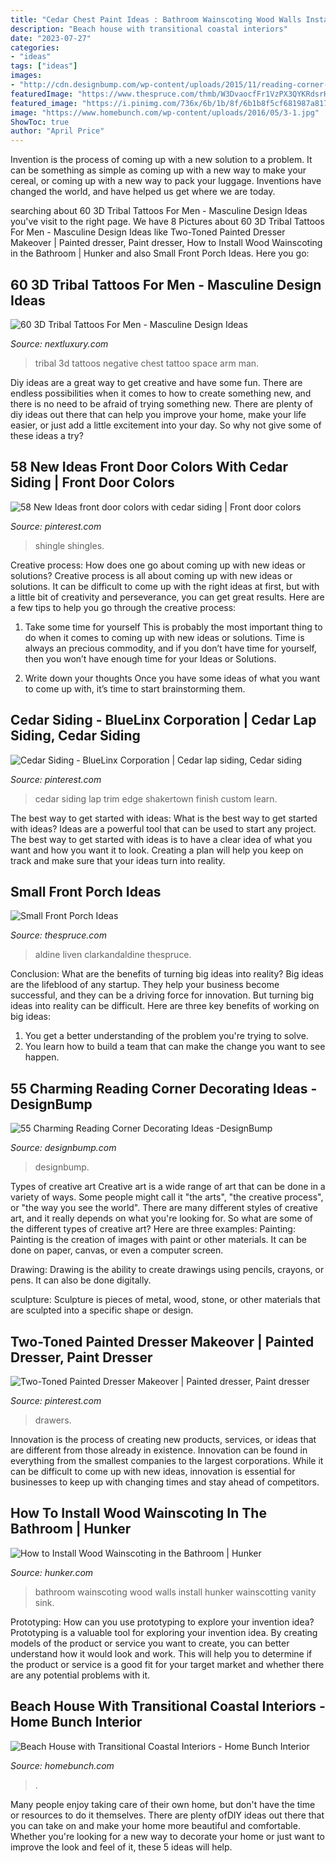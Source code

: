 ```yaml
---
title: "Cedar Chest Paint Ideas : Bathroom Wainscoting Wood Walls Install Hunker Wainscotting Vanity Sink"
description: "Beach house with transitional coastal interiors"
date: "2023-07-27"
categories:
- "ideas"
tags: ["ideas"]
images:
- "http://cdn.designbump.com/wp-content/uploads/2015/11/reading-corner-nook16.jpg"
featuredImage: "https://www.thespruce.com/thmb/W3DvaocfFr1VzPX3QYKRdsrHmB0=/0x670/filters:no_upscale():max_bytes(150000):strip_icc()/IMG_7670-768x1024-739bd6b96bff49ca9dcaf02b521bc8b2.jpg"
featured_image: "https://i.pinimg.com/736x/6b/1b/8f/6b1b8f5cf681987a81702482001109a6.jpg"
image: "https://www.homebunch.com/wp-content/uploads/2016/05/3-1.jpg"
ShowToc: true
author: "April Price"
---
```



Invention is the process of coming up with a new solution to a problem. It can be something as simple as coming up with a new way to make your cereal, or coming up with a new way to pack your luggage. Inventions have changed the world, and have helped us get where we are today.

	

		
searching about 60 3D Tribal Tattoos For Men - Masculine Design Ideas you've visit to the right page. We have 8 Pictures about 60 3D Tribal Tattoos For Men - Masculine Design Ideas like Two-Toned Painted Dresser Makeover | Painted dresser, Paint dresser, How to Install Wood Wainscoting in the Bathroom | Hunker and also Small Front Porch Ideas. Here you go:
		
    
## 60 3D Tribal Tattoos For Men - Masculine Design Ideas

<img loading=lazy src="http://nextluxury.com/wp-content/uploads/half-sleeve-chest-and-arm-male-3d-tribal-negative-space-tattoos.jpg" onerror="this.onerror=null;this.src='https://tse4.mm.bing.net/th?id=OIP.EMYPQ6HhYGRUfTBO8yk6MQHaKh&amp;pid=15.1';" alt="60 3D Tribal Tattoos For Men - Masculine Design Ideas">

_Source: nextluxury.com_

>tribal 3d tattoos negative chest tattoo space arm man. 

	

Diy ideas are a great way to get creative and have some fun. There are endless possibilities when it comes to how to create something new, and there is no need to be afraid of trying something new. There are plenty of diy ideas out there that can help you improve your home, make your life easier, or just add a little excitement into your day. So why not give some of these ideas a try?

    
## 58 New Ideas Front Door Colors With Cedar Siding | Front Door Colors

<img loading=lazy src="https://i.pinimg.com/736x/8a/26/08/8a26084c23e76ae8b6d974c9a1de4173.jpg" onerror="this.onerror=null;this.src='https://tse3.mm.bing.net/th?id=OIP.yWP5Qml_D0JNuejigVclXgAAAA&amp;pid=15.1';" alt="58 New Ideas front door colors with cedar siding | Front door colors">

_Source: pinterest.com_

>shingle shingles. 

	

Creative process: How does one go about coming up with new ideas or solutions?
Creative process is all about coming up with new ideas or solutions. It can be difficult to come up with the right ideas at first, but with a little bit of creativity and perseverance, you can get great results. Here are a few tips to help you go through the creative process:
1. Take some time for yourself 
This is probably the most important thing to do when it comes to coming up with new ideas or solutions. Time is always an precious commodity, and if you don’t have time for yourself, then you won’t have enough time for your Ideas or Solutions.

2. Write down your thoughts 
Once you have some ideas of what you want to come up with, it’s time to start brainstorming them.

    
## Cedar Siding - BlueLinx Corporation | Cedar Lap Siding, Cedar Siding

<img loading=lazy src="https://i.pinimg.com/736x/b8/50/f5/b850f51fb88cf910fa1b5df75d852019.jpg" onerror="this.onerror=null;this.src='https://tse3.mm.bing.net/th?id=OIP.C1hyl3UxZNg-DerQUyjbDgHaEo&amp;pid=15.1';" alt="Cedar Siding - BlueLinx Corporation | Cedar lap siding, Cedar siding">

_Source: pinterest.com_

>cedar siding lap trim edge shakertown finish custom learn. 

	

The best way to get started with ideas: What is the best way to get started with ideas?
Ideas are a powerful tool that can be used to start any project. The best way to get started with ideas is to have a clear idea of what you want and how you want it to look. Creating a plan will help you keep on track and make sure that your ideas turn into reality.

    
## Small Front Porch Ideas

<img loading=lazy src="https://www.thespruce.com/thmb/W3DvaocfFr1VzPX3QYKRdsrHmB0=/0x670/filters:no_upscale():max_bytes(150000):strip_icc()/IMG_7670-768x1024-739bd6b96bff49ca9dcaf02b521bc8b2.jpg" onerror="this.onerror=null;this.src='https://tse3.mm.bing.net/th?id=OIP.2cpe7Z9KYpSYCNnkrJW8EgHaJ3&amp;pid=15.1';" alt="Small Front Porch Ideas">

_Source: thespruce.com_

>aldine liven clarkandaldine thespruce. 

	

Conclusion: What are the benefits of turning big ideas into reality?
Big ideas are the lifeblood of any startup. They help your business become successful, and they can be a driving force for innovation. But turning big ideas into reality can be difficult. Here are three key benefits of working on big ideas:
1. You get a better understanding of the problem you're trying to solve.
2. You learn how to build a team that can make the change you want to see happen.

    
## 55 Charming Reading Corner Decorating Ideas -DesignBump

<img loading=lazy src="http://cdn.designbump.com/wp-content/uploads/2015/11/reading-corner-nook16.jpg" onerror="this.onerror=null;this.src='https://tse1.mm.bing.net/th?id=OIP.YM4eHyaZisHada0sFwrXkgHaLG&amp;pid=15.1';" alt="55 Charming Reading Corner Decorating Ideas -DesignBump">

_Source: designbump.com_

>designbump. 

	

Types of creative art
Creative art is a wide range of art that can be done in a variety of ways. Some people might call it "the arts", "the creative process", or "the way you see the world". There are many different styles of creative art, and it really depends on what you're looking for. So what are some of the different types of creative art? Here are three examples: 
Painting: Painting is the creation of images with paint or other materials. It can be done on paper, canvas, or even a computer screen.

Drawing: Drawing is the ability to create drawings using pencils, crayons, or pens. It can also be done digitally.

 sculpture: Sculpture is pieces of metal, wood, stone, or other materials that are sculpted into a specific shape or design.

    
## Two-Toned Painted Dresser Makeover | Painted Dresser, Paint Dresser

<img loading=lazy src="https://i.pinimg.com/736x/6b/1b/8f/6b1b8f5cf681987a81702482001109a6.jpg" onerror="this.onerror=null;this.src='https://tse4.mm.bing.net/th?id=OIP.FzcVyILdA0Z9QrS8JNIw6gHaJ4&amp;pid=15.1';" alt="Two-Toned Painted Dresser Makeover | Painted dresser, Paint dresser">

_Source: pinterest.com_

>drawers. 

	

Innovation is the process of creating new products, services, or ideas that are different from those already in existence. Innovation can be found in everything from the smallest companies to the largest corporations. While it can be difficult to come up with new ideas, innovation is essential for businesses to keep up with changing times and stay ahead of competitors.

    
## How To Install Wood Wainscoting In The Bathroom | Hunker

<img loading=lazy src="https://img.hunkercdn.com/640/media-storage/hunker_data/assets/6fd95bb5-f047-42f7-b3e0-84818538149f-9V1A7101.jpg" onerror="this.onerror=null;this.src='https://tse1.mm.bing.net/th?id=OIP.ia7RUCezIf6hKwujmCz0jQHaLH&amp;pid=15.1';" alt="How to Install Wood Wainscoting in the Bathroom | Hunker">

_Source: hunker.com_

>bathroom wainscoting wood walls install hunker wainscotting vanity sink. 

	

Prototyping: How can you use prototyping to explore your invention idea?
Prototyping is a valuable tool for exploring your invention idea. By creating models of the product or service you want to create, you can better understand how it would look and work. This will help you to determine if the product or service is a good fit for your target market and whether there are any potential problems with it.

    
## Beach House With Transitional Coastal Interiors - Home Bunch Interior

<img loading=lazy src="https://www.homebunch.com/wp-content/uploads/2016/05/3-1.jpg" onerror="this.onerror=null;this.src='https://tse1.mm.bing.net/th?id=OIP.8blwNpcyMuoXZOm0UftPUgHaLH&amp;pid=15.1';" alt="Beach House with Transitional Coastal Interiors - Home Bunch Interior">

_Source: homebunch.com_

>. 

	

Many people enjoy taking care of their own home, but don't have the time or resources to do it themselves. There are plenty ofDIY ideas out there that you can take on and make your home more beautiful and comfortable. Whether you're looking for a new way to decorate your home or just want to improve the look and feel of it, these 5 ideas will help.

